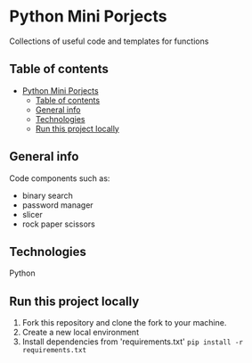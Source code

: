 # Python Mini Porjects

Collections of useful code and templates for functions

## Table of contents

- [Python Mini Porjects](#python-mini-porjects)
  - [Table of contents](#table-of-contents)
  - [General info](#general-info)
  - [Technologies](#technologies)
  - [Run this project locally](#run-this-project-locally)

## General info

Code components such as:
  -  binary search
  -  password manager
  -  slicer
  -  rock paper scissors

## Technologies

Python

## Run this project locally

1. Fork this repository and clone the fork to your machine.
2. Create a new local environment
3. Install dependencies from 'requirements.txt' `pip install -r requirements.txt`
